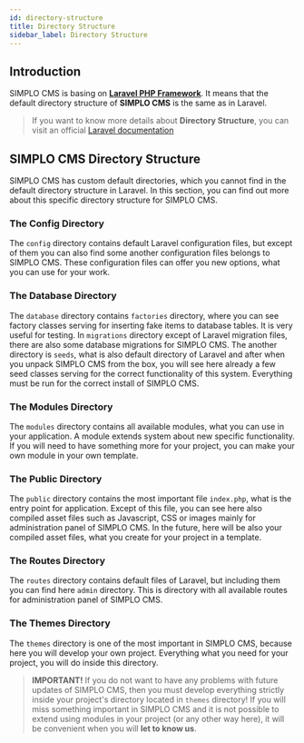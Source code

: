 ```yaml
---
id: directory-structure
title: Directory Structure
sidebar_label: Directory Structure
---
```


## Introduction

SIMPLO CMS is basing on **[Laravel PHP Framework](https://laravel.com/docs/5.8)**. It means that the default directory structure of **SIMPLO CMS** is the same 
as in Laravel.

> If you want to know more details about **Directory Structure**, you can visit an official [Laravel documentation](https://laravel.com/docs/5.8/structure)

## SIMPLO CMS Directory Structure

SIMPLO CMS has custom default directories, which you cannot find in the default directory structure in Laravel. In this section, you can 
find out more about this specific directory structure for SIMPLO CMS.

### The Config Directory

The `config` directory contains default Laravel configuration files, but except of them you can also find some another configuration 
files belongs to SIMPLO CMS. These configuration files can offer you new options, what you can use for your work.

### The Database Directory

The `database` directory contains `factories` directory, where you can see factory classes serving for inserting fake items to 
database tables. It is very useful for testing. In `migrations` directory except of Laravel migration files, there are also some database migrations for SIMPLO CMS. 
The another directory is `seeds`, what is also default directory of Laravel and after when you unpack SIMPLO CMS from the box, 
you will see here already a few seed classes serving for the correct functionality of this system. Everything must be run for the correct install of
SIMPLO CMS.

### The Modules Directory

The `modules` directory contains all available modules, what you can use in your application. A module extends system about new specific 
functionality. If you will need to have something more for your project, you can make your own module in your own template.

### The Public Directory

The `public` directory contains the most important file `index.php`, what is the entry point for application. Except of this file, 
you can see here also compiled asset files such as Javascript, CSS or images mainly for administration panel of SIMPLO CMS. In the future, here will be
also your compiled asset files, what you create for your project in a template.

### The Routes Directory

The `routes` directory contains default files of Laravel, but including them you can find here `admin` directory. This is directory 
with all available routes for administration panel of SIMPLO CMS.

### The Themes Directory

The `themes` directory is one of the most important in SIMPLO CMS, because here you will develop your own project. Everything what you need
for your project, you will do inside this directory.

> **IMPORTANT!** If you do not want to have any problems with future updates of SIMPLO CMS, then you must develop everything strictly inside your
> project's directory located in `themes` directory! If you will miss something important in SIMPLO CMS and it is not possible to extend using modules
> in your project (or any other way here), it will be convenient when you will **let to know us**.
